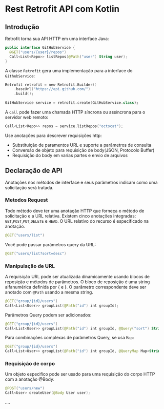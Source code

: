 # Rest Retrofit API com Kotlin

## Introdução

Retrofit torna sua API HTTP em uma interface Java:

```kotlin
public interface GitHubService {
  @GET("users/{user}/repos")
  Call<List<Repo>> listRepos(@Path("user") String user);
}
```

A classe ```Retrofit``` gera uma implementação para a interface do ```GithubService```:

```kotlin
Retrofit retrofit = new Retrofit.Builder()
    .baseUrl("https://api.github.com/")
    .build();
    
GitHubService service = retrofit.create(GitHubService.class);
```

A ```call``` pode fazer uma chamada HTTP síncrona ou assíncrona para o servidor web remoto:

```kotlin
Call<List<Repo>> repos = service.listRepos("octocat");
```

Use anotações para descrever requisições http:

* Substituição de paramentos URL e suporte a parâmetros de consulta
* Conversão de objeto para requisição de body(JSON, Protocolo Buffer)
* Requisição do body em varias partes e envio de arquivos

## Declaração de API


Anotações nos métodos de interface e seus parâmetros indicam como uma solicitação será tratada.

### Metodos Request

Todo método deve ter uma anotação HTTP que forneça o método de solicitação e a URL relativa. Existem cinco anotações integradas: ```GET```,```POST```,```PUT```,```DELETE``` e ```HEAD```. O URL relativo do recurso é especificado na anotação.

```kotlin
@GET("users/list")
```

Você pode passar parâmetros query da URL:

```kotlin
@GET("users/list?sort=desc")
```
### Manipulação de URL

A requisição URL pode ser atualizada dinamicamente usando blocos de reposição e métodos de parâmetros. O bloco de reposição é uma string alfanumérica definida por { e }. O parâmetro correspondente deve ser anotado com ```@Path``` usando a mesma string.

```kotlin
@GET("group/{id}/users")
Call<List<User>> groupList(@Path("id") int groupId);
```

Parâmetros Query podem ser adicionados:

```kotlin
@GET("group/{id}/users")
Call<List<User>> groupList(@Path("id") int groupId, @Query("sort") String sort);
```

Para combinações complexas de parâmetros Query, se usa ```Map```:

```kotlin
@GET("group/{id}/users")
Call<List<User>> groupList(@Path("id") int groupId, @QueryMap Map<String, String> options);
```

### Requisição de corpo

Um objeto especifico pode ser usado para uma requisição do corpo HTTP com a anotação @Body:

```kotlin
@POST("users/new")
Call<User> createUser(@Body User user);
```
..<CONTINUA>..
